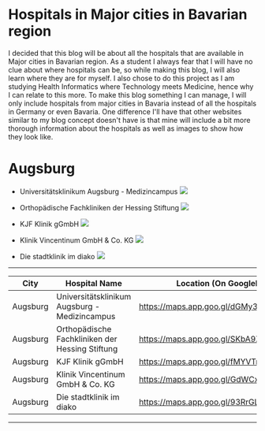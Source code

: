 # Hospitals in Major cities in Bavarian region
I decided that this blog will be about all the hospitals that are available in Major cities in Bavarian region.
  As a student I always fear that I will have no clue about where hospitals can be, so while making this blog, I will also learn where they are for myself.
  I also chose to do this project as I am studying Health Informatics where Technology meets Medicine, hence why I can relate to this more.
  To make this blog something I can manage, I will only include hospitals from major cities in Bavaria instead of all the hospitals in Germany or even Bavaria.
  One difference I'll have that other websites similar to my blog concept doesn't have is that mine will include a bit more thorough information about the hospitals as well as images to show how they look like.

# Augsburg


- Universitätsklinikum Augsburg - Medizincampus
![](https://www.uk-augsburg.de/fileadmin/_processed_/e/b/csm_headerbild_klinikum_augsburg_unternehmen_02_8dfdac9613.jpg)

- Orthopädische Fachkliniken der Hessing Stiftung
![](https://www.hessing-kliniken.de/fileadmin/user_upload/01-hessing-stiftung/images/teaser/Hessing_Teaser_Webcam.jpg)

- KJF Klinik gGmbH
![](http://www.die-augsburger-zeitung.de/wp-content/uploads/2010/03/josefinum.jpg) 

- Klinik Vincentinum GmbH & Co. KG
![](https://www.augsburger-allgemeine.de/img/bilder/crop62650686/6009428067-cv16_9-w940-owebp/Vincentinum?t=.jpg)

- Die stadtklinik im diako
![](https://upload.wikimedia.org/wikipedia/commons/thumb/d/d3/Augsburg_Fr%C3%B6lichstra%C3%9Fe_17_02.jpg/1199px-Augsburg_Fr%C3%B6lichstra%C3%9Fe_17_02.jpg?20170529200805)

-------------------------------------------------------------------------------------------------------

| City              |  Hospital Name        | Location (On GoogleMaps)     | Website                        |
|-------------------|---------------------------|----------------------|--------------------------------|
| Augsburg | Universitätsklinikum Augsburg - Medizincampus  | https://maps.app.goo.gl/dGMy3igX817tDijx7   | http://www.uk-augsburg.de/ |
| Augsburg | Orthopädische Fachkliniken der Hessing Stiftung | https://maps.app.goo.gl/SKbA9ZLacSdGxc3c6  | http://www.hessing-kliniken.de/ |
| Augsburg | KJF Klinik gGmbH | https://maps.app.goo.gl/fMYVTn7k4mFpHUzT8 | http://www.josefinum.de/ |
| Augsburg | Klinik Vincentinum GmbH & Co. KG | https://maps.app.goo.gl/GdWCxnLJJj7y5Guz7 | http://www.klinik-vincentinum.de/ |
| Augsburg |  Die stadtklinik im diako  | https://maps.app.goo.gl/93RrGLt35tz1fxKD6 | https://stadtklinik-diako.de/ |

-------------------------------------------------------------------------------
